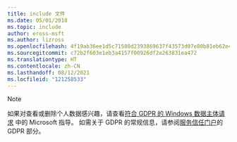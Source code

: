 ```yaml
---
title: include 文件
ms.date: 05/01/2018
ms.topic: include
author: eross-msft
ms.author: lizross
ms.openlocfilehash: 4f19ab36ee1d5c71580d2393869637f43573d07e80b81eb62e43e6bcd410e9c5
ms.sourcegitcommit: c72b2f603e1eb3a4157f00926df2e263831ea472
ms.translationtype: HT
ms.contentlocale: zh-CN
ms.lasthandoff: 08/12/2021
ms.locfileid: "121258533"
---
```

> [!NOTE]
> 如果对查看或删除个人数据感兴趣，请查看[符合 GDPR 的 Windows 数据主体请求](/microsoft-365/compliance/manage-gdpr-data-subject-requests-with-the-dsr-case-tool) 中的 Microsoft 指导。 如需关于 GDPR 的常规信息，请参阅[服务信任门户](https://servicetrust.microsoft.com/ViewPage/GDPRGetStarted)的 GDPR 部分。

[//]: # (5/22/2018：尽管此文件可能是孤立文件，但请勿删除。)